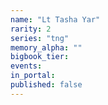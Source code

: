 ```yaml
---
name: "Lt Tasha Yar"
rarity: 2
series: "tng"
memory_alpha: ""
bigbook_tier:
events:
in_portal:
published: false
---
```


